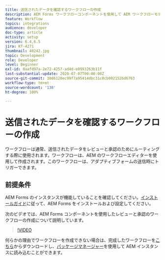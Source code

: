 ```yaml
---
title: 送信されたデータを確認するワークフローの作成
description: AEM Forms ワークフローコンポーネントを使用して AEM ワークフローモデルを作成し、送信されたデータを確認します。
feature: Workflow
topics: integrations
audience: developer
doc-type: article
activity: setup
version: 6.4,6.5
jira: KT-4271
thumbnail: 40242.jpg
topic: Development
role: Developer
level: Beginner
exl-id: 0aafd97a-2e72-4257-ad4d-e0993263b11f
last-substantial-update: 2020-07-07T00:00:00Z
source-git-commit: 30d6120ec99f7a95414dbc31c0cb002152bd6763
workflow-type: tm+mt
source-wordcount: '138'
ht-degree: 100%

---
```


# 送信されたデータを確認するワークフローの作成

ワークフローは通常、送信されたデータをレビューと承認のためにルーティングする際に使用されます。ワークフローは、AEM のワークフローエディターを使用して作成されます。このワークフローは、アダプティブフォームの送信時にトリガーできます。

## 前提条件

AEM Forms のインスタンスが機能していることを確認してください。[インストールガイド](https://experienceleague.adobe.com/docs/experience-manager-65/forms/install-aem-forms/osgi-installation/installing-configuring-aem-forms-osgi.html?lang=ja)に従って、AEM Forms をインストールおよび設定してください。

次のビデオでは、AEM Forms コンポーネントを使用したレビューと承認のワークフローの作成について説明しています。
>[!VIDEO](https://video.tv.adobe.com/v/40242?quality=12&learn=on)


何らかの理由でワークフローを作成できない場合は、完成したワークフローを[こちら](assets/review-submitted-data-workflow.zip)からダウンロードし、[パッケージマネージャー](http://localhost:4502/crx/packmgr/index.jsp)を使用して AEM インスタンスに読み込むことができます。
